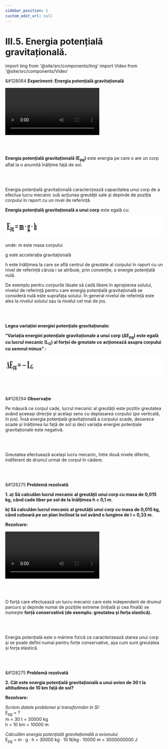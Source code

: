 ```yaml
---
sidebar_position: 5
custom_edit_url: null
---
```


# III.5. Energia potențială gravitațională.





import Img from '@site/src/components/Img'
import Video from '@site/src/components/Video'





<div class="alert alert--success" role="alert">

&#128064 **Experiment: Energia potențială gravitațională**



<Video src="https://www.youtube.com/embed/rjQF8sOfVTM" />




**Materiale necesare:**   
Vas cu făină, două bile de mase diferite.

<br></br>


**Descrierea experimentului:**
- Ridică o bilă la o anumită înălțime și las-o să cadă liber.
- Ce observi ?
  > Bila aflată la o anumită înălțime, lăsată liberă cade.


**Corpurile aflate la o anumită înălțime efectuează lucru mecanic atunci când cad, datorită atracției gravitaționale a Pământului. Deci au energie, numită energie potențială gravitațională (de la cuvântul latinesc “potens“ care înseamnă “capabil de ceva“).**


- Lasă să cadă de la aceeași înălțime două bile de mase diferite în vasul cu făină.
- Cum sunt urmele lăsate de ele ?
  > Bila mai grea lasă o urmă mult mai adâncă decât bila ușoară.



**Energia potențială gravitațională a unui corp depinde direct proporțional de masa corpului.**


- Lasă să cadă de la înălțimi diferite aceeaşi bilă, în vasul cu făină.
- Cum sunt urmele lăsate de bilă în cele 2 cazuri ?
  > Bila care cade de la o înălțime mai mare lasă o urmă mai adâncă decât bila care cade de la o înălțime mai mică.


**Energia potențială gravitațională a unui corp depinde de înălțimea la care se află corpul față de sol sau față de un alt nivel de referință.**






</div>



<br></br>


<div class="alert alert--primary" role="alert">


**Energia potențială gravitațională (E<sub>pg</sub>)** este energia pe care o are un corp aflat la o anumită înălțime față de sol.



</div>



<br></br>


<div class="alert alert--primary" role="alert">


Energia potențială gravitațională caracterizează capacitatea unui corp de a efectua lucru mecanic sub acțiunea greutății sale și depinde de poziția corpului în raport cu un nivel de referință.

**Energia potențială gravitațională a unui corp** este egală cu:


<Img className="img-responsive4" src="fizica/clasa7/capitolul3/3_5_Poza0_FormulaEnergieiPotentialeGravitationale_vers3.png" width="1000" height="64" />



unde: m este masa corpului

g este accelerația gravitațională

h este înălțimea la care se află centrul de greutate al corpului în raport cu un nivel de referință căruia i se atribuie, prin convenție, o energie potențială nulă.




De exemplu pentru corpurile lăsate să cadă libere în apropierea solului, nivelul de referință pentru care energia potențială gravitațională se consideră nulă este suprafața solului. În general nivelul de referință este ales la nivelul solului sau la nivelul cel mai de jos.



</div>


<br></br>


<div class="alert alert--primary" role="alert">



**Legea variației energiei potențiale gravitaționale:**

**“Variația energiei potențiale gravitaționale a unui corp (ΔE<sub>pg</sub>) este egală cu lucrul mecanic (L<sub>G</sub>) al forței de greutate ce acționează asupra corpului cu semnul minus“ :**


<Img className="img-responsive4" src="fizica/clasa7/capitolul3/3_5_Poza0bis_LegeaVariatieiEnergieiPotentialeGravitationale_vers3.png" width="1000" height="63" />




</div>




<br></br>



<div class="alert alert--secondary" role="alert">

&#128294 **Observație**

Pe măsură ce corpul cade, lucrul mecanic al greutății este pozitiv greutatea având aceeași direcție și același sens cu deplasarea corpului (pe verticală, în jos). Însă energia potențială gravitațională a corpului scade, deoarece scade și înălțimea lui față de sol și deci variația energiei potențiale gravitaționale este negativă.


</div>

<br></br>


<div class="alert alert--primary" role="alert">


Greutatea efectuează același lucru mecanic, între două nivele diferite, indiferent de drumul urmat de corpul în cădere.



</div>


<br></br>


<div class="alert alert--warning" role="alert">

&#128275 **Problemă rezolvată**



**1. a) Să calculăm lucrul mecanic al greutății unui corp cu masa de 0,015 kg, când cade liber pe sol de la înălțimea h = 0,1 m.**

**b) Să calculăm lucrul mecanic al greutății unui corp cu masa de 0,015 kg, când coboară pe un plan înclinat la sol având o lungime de l = 0,33 m.**


**Rezolvare:**


<Video src="https://www.youtube.com/embed/gMJlyc8HMCc" />

<br></br>


a)  L<sub>G</sub> = G ∙ h = m ∙ g ∙ h = 0,015 kg ∙ 10 N/kg ∙ 0,1 m = 0,015 J

b) Când corpul coboară pe un plan înclinat, forța care efectuează lucru mecanic este greutatea tangențială, G<sub>t</sub> și parcurge o distanță egală cu lungimea ( l ) a planului înclinat.

<Img className="img-responsive4" src="fizica/clasa7/capitolul3/3_5_Poza1_Calcul_ProblemaModel7_vers5.png" width="1000" height="161" />


<br></br>
<br></br>

- Indiferent de drumul urmat de corp, lucrul mecanic al greutății este același. Deci, greutatea este o forță conservativă.

<Img className="img-responsive4" src="fizica/clasa7/capitolul3/3_5_Poza2_ReprezentareGraficaForte_ProblemaModel7_vers3.png" width="1000" height="305" />






</div>




<br></br>



<div class="alert alert--primary" role="alert">


O forță care efectuează un lucru mecanic care este independent de drumul parcurs și depinde numai de pozițiile extreme (inițială și cea finală) se numește **forță conservativă (de exemplu: greutatea și forța elastică).**


</div>




<br></br>





<div class="alert alert--primary" role="alert">

Energia potențială este o mărime fizică ce caracterizează starea unui corp și se poate defini numai pentru forțe conservative, așa cum sunt greutatea și forța elastică.


</div>




<br></br>



<div class="alert alert--warning" role="alert">

&#128275 **Problemă rezolvată**

**2. Cât este energia potențială gravitațională a unui avion de 30 t la altitudinea de 10 km față de sol?**


**Rezolvare:**

_Scriem datele problemei și transformăm în SI:_   
E<sub>pg</sub> = ?    
m = 30 t = 30000 kg     
h  = 10 km = 10000 m


_Calculăm energia potențială gravitațională a avionului_   
E<sub>pg</sub> = m ∙ g ∙ h = 30000 kg ∙ 10 N/kg ∙ 10000 m = 3000000000 J


</div>
